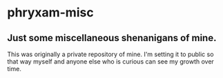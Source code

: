 # phryxam-misc
## Just some miscellaneous shenanigans of mine.
This was originally a private repository of mine. I'm setting it to public so
that way myself and anyone else who is curious can see my growth over time.

